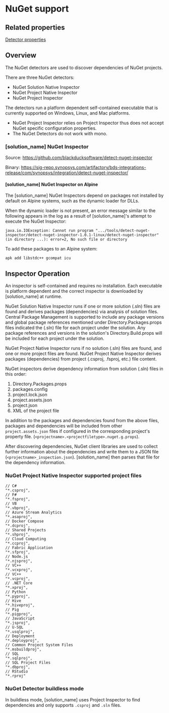 # NuGet support

## Related properties

[Detector properties](../properties/detectors/nuget.md)

## Overview

The NuGet detectors are used to discover dependencies of NuGet projects.

There are three NuGet detectors: 
 * NuGet Solution Native Inspector
 * NuGet Project Native Inspector
 * NuGet Project Inspector

The detectors run a platform dependent self-contained executable that is currently supported on Windows, Linux, and Mac platforms.

<note type="Note">

* NuGet Project Inspector relies on Project Inspector thus does not accept NuGet specific configuration properties.   
* The NuGet Detectors do not work with mono.
</note>

### [solution_name] NuGet Inspector

Source: https://github.com/blackducksoftware/detect-nuget-inspector

Binary: https://sig-repo.synopsys.com/artifactory/bds-integrations-release/com/synopsys/integration/detect-nuget-inspector/

#### [solution_name] NuGet Inspector on Alpine

The [solution_name] NuGet Inspectors depend on packages not installed by default on Alpine systems, such as the dynamic loader for DLLs.

When the dynamic loader is not present, an error message similar to the following appears in the log as a result of
[solution_name]'s attempt to execute the NuGet Inspector:
```
java.io.IOException: Cannot run program ".../tools/detect-nuget-inspector/detect-nuget-inspector-1.0.1-linux/detect-nuget-inspector" (in directory ...): error=2, No such file or directory
```

To add these packages to an Alpine system:
```
apk add libstdc++ gcompat icu
```

## Inspector Operation

An inspector is self-contained and requires no installation. Each executable is platform dependent and the correct inspector is downloaded by [solution_name] at runtime.

NuGet Solution Native Inspector runs if one or more solution (.sln) files are found and derives packages (dependencies) via analysis of solution files. Central Package Management is supported to include any package versions and global package references mentioned under Directory.Packages.props files indicated the (.sln) file for each project under the solution. Any package references and versions in the solution's Directory.Build.props will be included for each project under the solution.

NuGet Project Native Inspector runs if no solution (.sln) files are found, and one or more project files are found. NuGet Project Native Inspector derives packages (dependencies) from project (.csproj, .fsproj, etc.) file content.

NuGet inspectors derive dependency information from solution (.sln) files in this order:
1. Directory.Packages.props
2. packages.config
3. project.lock.json
4. project.assets.json
5. project.json
6. XML of the project file

In addition to the packages and dependencies found from the above files, packages and dependencies will be included from other `project.assets.json` files if configured in the corresponding project's property file. (`<projectname>.<projectfiletype>.nuget.g.props`).

After discovering dependencies, NuGet client libraries are used to collect further information about the dependencies and write them to a JSON file (`<projectname>_inspection.json`). [solution_name] then parses that file for the dependency information.

### NuGet Project Native Inspector supported project files
````
// C#
"*.csproj",
// F#
"*.fsproj",
// VB
"*.vbproj",
// Azure Stream Analytics
"*.asaproj",
// Docker Compose
"*.dcproj",
// Shared Projects
"*.shproj",
// Cloud Computing
"*.ccproj",
// Fabric Application
"*.sfproj",
// Node.js
"*.njsproj",
// VC++
"*.vcxproj",
// VC++
"*.vcproj",
// .NET Core
"*.xproj",
// Python
"*.pyproj",
// Hive
"*.hiveproj",
// Pig
"*.pigproj",
// JavaScript
"*.jsproj",
// U-SQL
"*.usqlproj",
// Deployment
"*.deployproj",
// Common Project System Files
"*.msbuildproj",
// SQL
"*.sqlproj",
// SQL Project Files
"*.dbproj",
// RStudio
"*.rproj"
````

### NuGet Detector buildless mode

In buildless mode, [solution_name] uses Project Inspector to find dependencies and only supports `.csproj` and `.sln` files.

